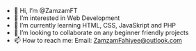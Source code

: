 - 👋 Hi, I’m @ZamzamFT
- 👀 I’m interested in Web Development
- 🌱 I’m currently learning HTML, CSS, JavaSkript and PHP
- 💞️ I’m looking to collaborate on any beginner friendly projects
- 📫 How to reach me: Email: ZamzamFahiyee@outlook.com

<!---
ZamzamFT/ZamzamFT is a ✨ special ✨ repository because its `README.md` (this file) appears on your GitHub profile.
You can click the Preview link to take a look at your changes.
--->
